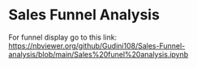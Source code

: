 # Sales Funnel Analysis
For funnel display go to this link: https://nbviewer.org/github/Gudini108/Sales-Funnel-analysis/blob/main/Sales%20funel%20analysis.ipynb

